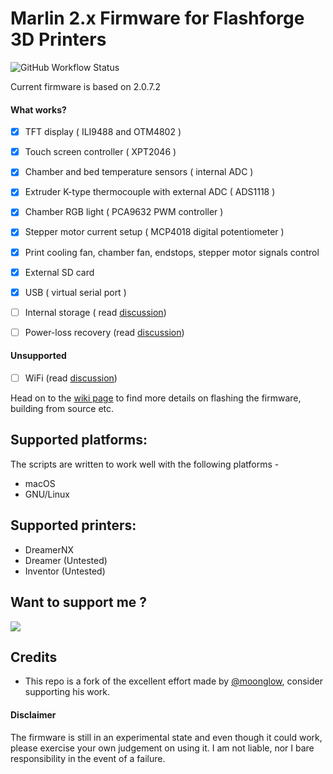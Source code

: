 #  Marlin 2.x Firmware for Flashforge 3D Printers

![GitHub Workflow Status](https://img.shields.io/github/workflow/status/tckb/FlashForge_Marlin/build-release)

Current firmware is based on 2.0.7.2  


#### What works?

- [x] TFT display ( ILI9488 and OTM4802 )
- [x] Touch screen controller ( XPT2046 )
- [x] Chamber and bed temperature sensors ( internal ADC )
- [x] Extruder K-type thermocouple with external ADC ( ADS1118 )
- [x] Chamber RGB light ( PCA9632 PWM controller )
- [x] Stepper motor current setup ( MCP4018 digital potentiometer )
- [x] Print cooling fan, chamber fan, endstops, stepper motor signals control
- [x] External SD card
- [x] USB ( virtual serial port )
- [ ] Internal storage ( read [discussion](https://github.com/moonglow/FlashForge_Marlin/issues/3#issuecomment-813024193))
- [ ] Power-loss recovery  (read [discussion](https://github.com/moonglow/FlashForge_Marlin/issues/5))


#### Unsupported

- [ ] WiFi  (read [discussion](https://github.com/moonglow/FlashForge_Marlin/issues/3#issuecomment-813024193))


Head on to the [wiki page](https://github.com/tckb/FlashForge_Marlin/wiki) to find more details on flashing the firmware, building from source etc. 


## Supported platforms:
 
The scripts are written to work well with the following platforms -

 - macOS
 - GNU/Linux


## Supported printers:

- DreamerNX
- Dreamer (Untested)
- Inventor (Untested)

## Want to support me ?


<a href="https://www.buymeacoffee.com/tckb"><img src="https://img.buymeacoffee.com/button-api/?text=Buy me a coffee?&emoji=&slug=tckb&button_colour=5F7FFF&font_colour=ffffff&font_family=Lato&outline_colour=000000&coffee_colour=FFDD00"></a>


## Credits

- This repo is a fork of the excellent effort made by  [@moonglow](https://github.com/moonglow), consider supporting his work.  

#### Disclaimer
The firmware is still in an experimental state and even though it could  work, please exercise your own judgement on using it. I am not liable, nor I bare responsibility in the event of a failure. 

